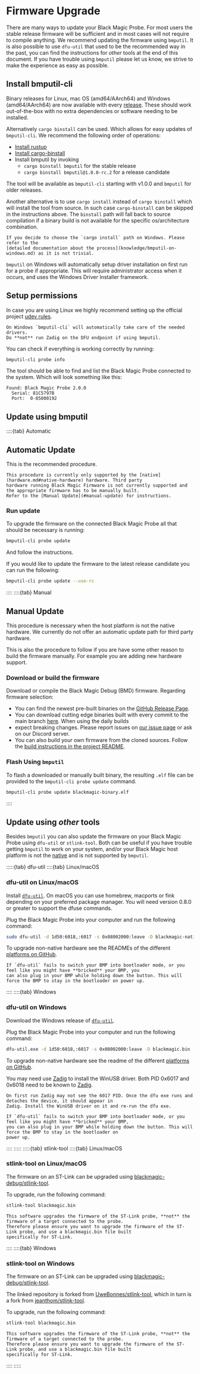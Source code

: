 # Firmware Upgrade

There are many ways to update your Black Magic Probe. For most users the stable release firmware will be sufficient and
in most cases will not require to compile anything. We recommend updating the firmware using `bmputil`. It is also
possible to use `dfu-util` that used to be the recommended way in the past, you can find the instructions for *other*
tools at the end of this document. If you have trouble using `bmputil` please let us know, we strive to make the
experience as easy as possible.

## Install bmputil-cli

Binary releases for Linux, mac OS (amd64/AArch64) and Windows (amd64/AArch64) are now available with every
[release](https://github.com/blackmagic-debug/bmputil/releases). These should work out-of-the-box with no
extra dependencies or software needing to be installed.

Alternatively `cargo binstall` can be used. Which allows for easy updates of `bmputil-cli`.
We recommend the following order of operations:

* [Install rustup](https://rustup.rs/)
* [Install cargo-binstall](https://github.com/cargo-bins/cargo-binstall?tab=readme-ov-file#installation)
* Install bmputil by invoking
  * `cargo binstall bmputil` for the stable release
  * `cargo binstall bmputil@1.0.0-rc.2` for a release candidate

The tool will be available as `bmputil-cli` starting with v1.0.0 and `bmputil` for older releases.

Another alternative is to use `cargo install` instead of `cargo binstall` which will install the tool from source. In
such case `cargo-binstall` can be skipped in the instructions above. The `binstall` path will fall back to source
compilation if a binary build is not available for the specific os/architecture combination.

```{note}
If you decide to choose the `cargo install` path on Windows. Please refer to the
[detailed documentation about the process](knowledge/bmputil-on-windows.md) as it is not trivial.
```

`bmputil` on Windows will automatically setup driver installation on first run for a probe if appropriate.  This will
require administrator access when it occurs, and uses the Windows Driver Installer framework.

## Setup permissions

In case you are using Linux we highly recommend setting up the official project
[udev rules](https://github.com/blackmagic-debug/blackmagic/tree/main/driver).

```{warning}
On Windows `bmputil-cli` will automatically take care of the needed drivers.
Do **not** run Zadig on the DFU endpoint if using bmputil.
```

You can check if everything is working correctly by running:

```sh
bmputil-cli probe info
```

The tool should be able to find and list the Black Magic Probe connected to the system. Which will look something like
this:

```text
Found: Black Magic Probe 2.0.0
  Serial: 81C5797B
  Port:  0-85000192
```

## Update using bmputil

::::{tab} Automatic

## Automatic Update

This is the recommended procedure.

```{note}
This procedure is currently only supported by the [native](hardware.md#native-hardware) hardware. Third party
hardware running Black Magic Firmware is not currently supported and the appropriate firmware has to be manually built.
Refer to the [Manual Update](#manual-update) for instructions.
```

### Run update

To upgrade the firmware on the connected Black Magic Probe all that should be necessary is running:

```sh
bmputil-cli probe update
```

And follow the instructions.

If you would like to update the firmware to the latest release candidate you can run the following:

```sh
bmputil-cli probe update --use-rc
```

::::
::::{tab} Manual

## Manual Update

This procedure is necessary when the host platform is not the native hardware. We currently do not offer an automatic
update path for third party hardware.

This is also the procedure to follow if you are have some other reason to build the firmware manually. For example you
are adding new hardware support.

### Download or build the firmware

Download or compile the Black Magic Debug (BMD) firmware. Regarding firmware selection:

* You can find the newest pre-built binaries on the
  [GitHub Release Page](https://github.com/blackmagic-debug/blackmagic/releases).
* You can download cutting edge binaries built with every commit to the main branch
  [here](https://nightly.link/blackmagic-debug/blackmagic/workflows/build-and-upload/main).  When using the daily builds
* expect breaking changes. Please report issues on
  [our issue page](https://github.com/blackmagic-debug/blackmagic/issues) or ask on our Discord server.
* You can also build your own firmware from the cloned sources. Follow the [build instructions in the project
  README](https://github.com/blackmagic-debug/blackmagic?tab=readme-ov-file#building).

### Flash Using `bmputil`

To flash a downloaded or manually built binary, the resulting `.elf` file can be provided to the `bmputil-cli probe
update` command.

```sh
bmputil-cli probe update blackmagic-binary.elf
```

::::

## Update using *other* tools

Besides `bmputil` you can also update the firmware on your Black Magic Probe using `dfu-util` or `stlink-tool`. Both can
be useful if you have trouble getting `bmputil` to work on your system, and/or your Black Magic host platform is not the
[native](hardware.md#native-hardware) and is not supported by `bmputil`.

:::::{tab} dfu-util
::::{tab} Linux/macOS

### dfu-util on Linux/macOS

Install [`dfu-util`](http://dfu-util.sourceforge.net/). On macOS you can use homebrew, macports or fink depending
on your preferred package manager. You will need version 0.8.0 or greater to support the dfuse commands.

Plug the Black Magic Probe into your computer and run the following command:

```sh
sudo dfu-util -d 1d50:6018,:6017 -s 0x08002000:leave -D blackmagic-native.bin
```

To upgrade non-native hardware see the READMEs of the different
[platforms on GitHub](https://github.com/blackmagic-debug/blackmagic/tree/main/src/platforms).

```{note}
If `dfu-util` fails to switch your BMP into bootloader mode, or you feel like you might have **bricked** your BMP, you
can also plug in your BMP while holding down the button. This will force the BMP to stay in the bootloader on power up.
```

::::
::::{tab} Windows

### dfu-util on Windows

Download the Windows release of [`dfu-util`](http://dfu-util.sourceforge.net/).

Plug the Black Magic Probe into your computer and run the following command:

```sh
dfu-util.exe -d 1d50:6018,:6017 -s 0x08002000:leave -D blackmagic.bin
```

To upgrade non-native hardware see the readme of the different
[platforms on GitHub](https://github.com/blackmagic-debug/blackmagic/tree/main/src/platforms).

You may need use [Zadig](https://tracker.iplocation.net/icsj/) to install the WinUSB driver. Both PID 0x6017 and
0x6018 need to be known to [Zadig](https://tracker.iplocation.net/icsj/).

```{note}
On first run Zadig may not see the 6017 PID. Once the dfu exe runs and detaches the device, it should appear in
Zadig. Install the WinUSB driver on it and re-run the dfu exe.
```

```{note}
If `dfu-util` fails to switch your BMP into bootloader mode, or you feel like you might have **bricked** your BMP,
you can also plug in your BMP while holding down the button. This will force the BMP to stay in the bootloader on
power up.
```

::::
:::::
:::::{tab} stlink-tool
::::{tab} Linux/macOS

### stlink-tool on Linux/macOS

The firmware on an ST-Link can be upgraded using
[blackmagic-debug/stlink-tool](https://github.com/blackmagic-debug/stlink-tool).

To upgrade, run the following command:

```sh
stlink-tool blackmagic.bin
```

```{note}
This software upgrades the firmware of the ST-Link probe, **not** the firmware of a target connected to the probe.
Therefore please ensure you want to upgrade the firmware of the ST-Link probe, and use a blackmagic.bin file built
specifically for ST-Link.
```

::::
::::{tab} Windows

### stlink-tool on Windows

The firmware on an ST-Link can be upgraded using
[blackmagic-debug/stlink-tool](https://github.com/blackmagic-debug/stlink-tool).

The linked repository is forked from [UweBonnes/stlink-tool](https://github.com/UweBonnes/stlink-tool), which in
turn is a fork from [jeanthom/stlink-tool](https://github.com/jeanthom/stlink-tool).

To upgrade, run the following command:

```sh
stlink-tool blackmagic.bin
```

```{note}
This software upgrades the firmware of the ST-Link probe, **not** the firmware of a target connected to the probe.
Therefore please ensure you want to upgrade the firmware of the ST-Link probe, and use a blackmagic.bin file built
specifically for ST-Link.
```

::::
:::::